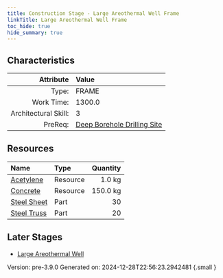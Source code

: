 ```yaml
---
title: Construction Stage - Large Areothermal Well Frame
linkTitle: Large Areothermal Well Frame
toc_hide: true
hide_summary: true
---
```


## Characteristics

| Attribute      | Value |
|--------:|:------|
|Type:|FRAME|
|Work Time:|1300.0|
|Architectural Skill:|3|
|PreReq:|[Deep Borehole Drilling Site](/docs/definitions/construction/deep-borehole-drilling-site)|

## Resources

| Name | Type | Quantity |
|:-----|:-----|-----:|
|[Acetylene](/docs/definitions/resource/acetylene)|Resource|1.0 kg|
|[Concrete](/docs/definitions/resource/concrete)|Resource|150.0 kg|
|[Steel Sheet](/docs/definitions/part/steel-sheet)|Part|30|
|[Steel Truss](/docs/definitions/part/steel-truss)|Part|20|

## Later Stages
- [Large Areothermal Well](/docs/definitions/construction/large-areothermal-well)


Version: pre-3.9.0 Generated on: 2024-12-28T22:56:23.2942481
{.small }